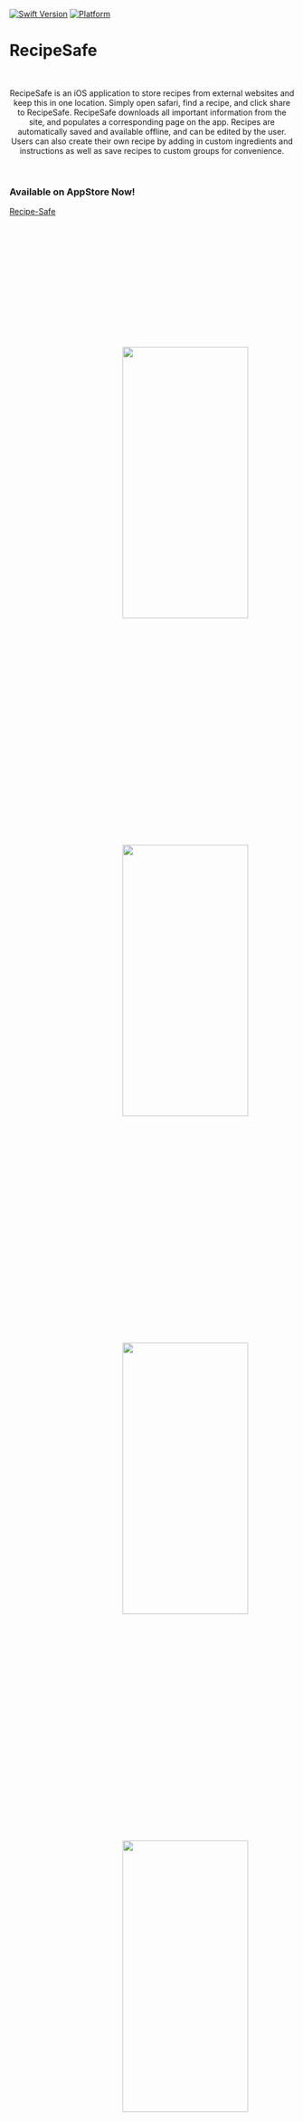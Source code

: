 [![Swift Version][swift-image]][swift-url]
[![Platform](https://img.shields.io/cocoapods/p/LFAlertController.svg?style=flat)](http://cocoapods.org/pods/LFAlertController)

# RecipeSafe
<br/>
<p align="center">
RecipeSafe is an iOS application to store recipes from external websites and keep this in one location.  Simply open safari, find a recipe, and click share to RecipeSafe.  RecipeSafe downloads all important information from the site, and populates a corresponding page on the app.  Recipes are automatically saved and available offline, and can be edited by the user.  Users can also create their own recipe by adding in custom ingredients and instructions as well as save recipes to custom groups for convenience.
</p>
<br/>

### Available on AppStore Now!
<a href="https://apps.apple.com/us/app/recipe-safe/id6459505261">Recipe-Safe</a>
<br/>
<br/>


<img src="https://media.giphy.com/media/v1.Y2lkPTc5MGI3NjExejA3ZHhyM3R4MDdoc3l2cWw0OGJycWlkam9vNWJhZTUxcjZscThibiZlcD12MV9pbnRlcm5hbF9naWZfYnlfaWQmY3Q9Zw/qEncZLap2WC4inyrG8/giphy.gif" width="222" height="480" style="margin: 200px 200px 200px 200px;"></img>
<img src="https://github.com/seanericksonpl12/RecipeSafe/blob/design/add-images/groupgridview.png" width="222" height="480" style="margin: 200px 200px 200px 200px;"></img>
<img
src="https://media.giphy.com/media/v1.Y2lkPTc5MGI3NjExcXZucjJ5NzM5NHN2OG9mY3AxNDhqMWhrbmZuMHNybTJqMDBxY3p4dSZlcD12MV9pbnRlcm5hbF9naWZfYnlfaWQmY3Q9Zw/BWtH7rZ8yZd7AsoP88/giphy.gif" width="222" height="480" style="margin: 200px 200px 200px 200px;"></img>
<img src="https://github.com/seanericksonpl12/RecipeSafe/blob/design/add-images/groupview.png" width="222" height="480" style="margin: 200px 200px 200px 200px;"></img>



## Requirements
- iOS 16.0+
- Xcode 14.3

## Meta
Sean Erickson - seanericksonpl12@gmail.com


[swift-image]:https://img.shields.io/badge/swift-5.5-orange.svg
[swift-url]: https://swift.org/
